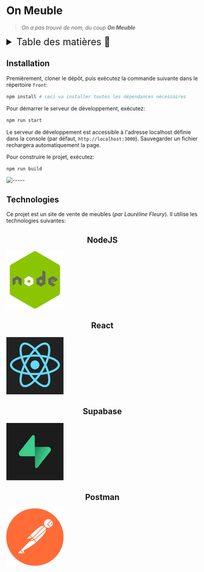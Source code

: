 # On Meuble

> *On a pas trouvé de nom, du coup **On Meuble***

<details>
<summary style="font-size: 25px">Table des matières 📖</summary>

- [On Meuble](#on-meuble)
  - [Installation](#installation)
  - [Technologies](#technologies)

</details>

## Installation

Premièrement, cloner le dépôt, puis exécutez la commande suivante dans le répertoire `front`:

```bash
npm install # ceci va installer toutes les dépendances nécessaires
```

Pour démarrer le serveur de développement, exécutez:

```bash
npm run start
```

Le serveur de développement est accessible à l'adresse localhost définie dans la console (par défaut, `http://localhost:3000`). Sauvegarder un fichier rechargera automatiquement la page.

Pour construire le projet, exécutez:

```bash
npm run build
```

![-----](https://raw.githubusercontent.com/andreasbm/readme/master/assets/lines/rainbow.png)

## Technologies

Ce projet est un site de vente de meubles (*par Lauréline Fleury*). Il utilise les technologies suivantes:

<p align="center">
    <a target="_blank" rel="noreferrer" padding="10px;">
        <h2 align="center">NodeJS</h2>
        <img width="150px" src='./src/img/nodejs.png'>
    </a>
    <a target="_blank" rel="noreferrer" padding="10px;">
        <h2 align="center">React</h2>
        <img width="150px" src='./src/img/react.png'>
    </a>
    <a target="_blank" rel="noreferrer" padding="10px;">
        <h2 align="center">Supabase</h2>
        <img width="150px" src='./src/img/supabase.png'>
    </a>
    <a target="_blank" rel="noreferrer" padding="10px;">
        <h2 align="center">Postman</h2>
        <img width="150px" src='./src/img/postman.png'>
    </a>
</p>
